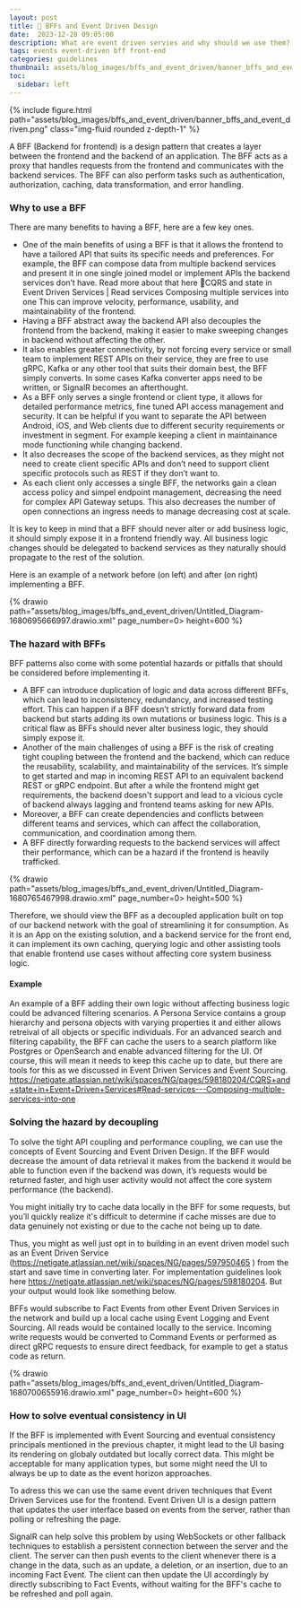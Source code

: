 ```yaml
---
layout: post
title: 📡 BFFs and Event Driven Design
date:  2023-12-28 09:05:00
description: What are event driven servies and why should we use them?
tags: events event-driven bff front-end
categories: guidelines
thumbnail: assets/blog_images/bffs_and_event_driven/banner_bffs_and_event_driven.png
toc:
  sidebar: left
---
```


{% include figure.html path="assets/blog_images/bffs_and_event_driven/banner_bffs_and_event_driven.png" class="img-fluid rounded z-depth-1" %}


A BFF (Backend for frontend) is a design pattern that creates a layer between the frontend and the backend of an application. The BFF acts as a proxy that handles requests from the frontend and communicates with the backend services. The BFF can also perform tasks such as authentication, authorization, caching, data transformation, and error handling.

### Why to use a BFF
There are many benefits to having a BFF, here are a few key ones.
* One of the main benefits of using a BFF is that it allows the frontend to have a tailored API that suits its specific needs and preferences. For example, the BFF can compose data from multiple backend services and present it in one single joined model or implement APIs the backend services don’t have. Read more about that here :flags:CQRS and state in Event Driven Services | Read services   Composing multiple services into one 
This can improve velocity, performance, usability, and maintainability of the frontend. 
* Having a BFF abstract away the backend API also decouples the frontend from the backend, making it easier to make sweeping changes in backend without affecting the other.
* It also enables greater connectivity, by not forcing every service or small team to implement REST APIs on their service, they are free to use gRPC, Kafka or any other tool that suits their domain best, the BFF simply converts. In some cases Kafka converter apps need to be written, or SignalR becomes an afterthought.
* As a BFF only serves a single frontend or client type, it allows for detailed performance metrics, fine tuned API access management and security. It can be helpful if you want to separate the API between Android, iOS, and Web clients due to different security requirements or investment in segment. For example keeping a client in maintainance mode functioning while changing backend. 
* It also decreases the scope of the backend services, as they might not need to create client specific APIs and don’t need to support client specific protocols such as REST if they don’t want to.
* As each client only accesses a single BFF, the networks gain a clean access policy and simpel endpoint management, decreasing the need for complex API Gateway setups. This also decreases the number of open connections an ingress needs to manage decreasing cost at scale.

It is key to keep in mind that a BFF should never alter or add business logic, it should simply expose it in a frontend friendly way. All business logic changes should be delegated to backend services as they naturally should propagate to the rest of the solution.

Here is an example of a network before (on left) and after (on right) implementing a BFF.

{% drawio path="assets/blog_images/bffs_and_event_driven/Untitled_Diagram-1680695666997.drawio.xml" page_number=0> height=600 %}

### The hazard with BFFs
BFF patterns also come with some potential hazards or pitfalls that should be considered before implementing it.
* A BFF can introduce duplication of logic and data across different BFFs, which can lead to inconsistency, redundancy, and increased testing effort. This can happen if a BFF doesn’t strictly forward data from backend but starts adding its own mutations or business logic. This is a critical flaw as BFFs should never alter business logic, they should simply expose it.
* Another of the main challenges of using a BFF is the risk of creating tight coupling between the frontend and the backend, which can reduce the reusability, scalability, and maintainability of the services. It’s simple to get started and map in incoming REST API to an equivalent backend REST or gRPC endpoint. But after a while the frontend might get requirements, the backend doesn't support and lead to a vicious cycle of backend always lagging and frontend teams asking for new APIs. 
* Moreover, a BFF can create dependencies and conflicts between different teams and services, which can affect the collaboration, communication, and coordination among them. 
* A BFF directly forwarding requests to the backend services will affect their performance, which can be a hazard if the frontend is heavily trafficked. 

{% drawio path="assets/blog_images/bffs_and_event_driven/Untitled_Diagram-1680765467998.drawio.xml" page_number=0> height=500 %}

Therefore, we should view the BFF as a decoupled application built on top of our backend network with the goal of streamlining it for consumption. As it is an App on the existing solution, and a backend service for the front end, it can implement its own caching, querying logic and other assisting tools that enable frontend use cases without affecting core system business logic.

#### Example
An example of a BFF adding their own logic without affecting business logic could be advanced filtering scenarios. A Persona Service contains a group hierarchy and persona objects with varying properties it and either allows retreival of all objects or specific individuals. For an advanced search and filtering capability, the BFF can cache the users to a search platform like Postgres or OpenSearch and enable advanced filtering for the UI. Of course, this will mean it needs to keep this cache up to date, but there are tools for this as we discussed in Event Driven Services and Event Sourcing. https://netigate.atlassian.net/wiki/spaces/NG/pages/598180204/CQRS+and+state+in+Event+Driven+Services#Read-services---Composing-multiple-services-into-one  

### Solving the hazard by decoupling
To solve the tight API coupling and performance coupling, we can use the concepts of Event Sourcing and Event Driven Design. If the BFF would decrease the amount of data retrieval it makes from the backend it would be able to function even if the backend was down, it’s requests would be returned faster, and high user activity would not affect the core system performance (the backend).

You might initially try to cache data locally in the BFF for some requests, but you’ll quickly realize it's difficult to determine if cache misses are due to data genuinely not existing or due to the cache not being up to date.

Thus, you might as well just opt in to building in an event driven model such as an Event Driven Service (https://netigate.atlassian.net/wiki/spaces/NG/pages/597950465 ) from the start and save time in converting later. For implementation guidelines look here https://netigate.atlassian.net/wiki/spaces/NG/pages/598180204. But your output would look like something below.

BFFs would subscribe to Fact Events from other Event Driven Services in the network and build up a local cache using Event Logging and Event Sourcing. All reads would be contained locally to the service. Incoming write requests would be converted to Command Events or performed as direct gRPC requests to ensure direct feedback, for example to get a status code as return.


{% drawio path="assets/blog_images/bffs_and_event_driven/Untitled_Diagram-1680700655916.drawio.xml" page_number=0> height=600 %}

### How to solve eventual consistency in UI
If the BFF is implemented with Event Sourcing and eventual consistency principals mentioned in the previous chapter, it might lead to the UI basing its rendering on globaly outdated but locally correct data. This might be acceptable for many application types, but some might need the UI to always be up to date as the event horizon approaches. 

To adress this we can use the same event driven techniques that Event Driven Services use for the frontend. Event Driven UI is a design pattern that updates the user interface based on events from the server, rather than polling or refreshing the page.

SignalR can help solve this problem by using WebSockets or other fallback techniques to establish a persistent connection between the server and the client. The server can then push events to the client whenever there is a change in the data, such as an update, a deletion, or an insertion, due to an incoming Fact Event. The client can then update the UI accordingly by directly subscribing to Fact Events, without waiting for the BFF's cache to be refreshed and poll again. 
 
 